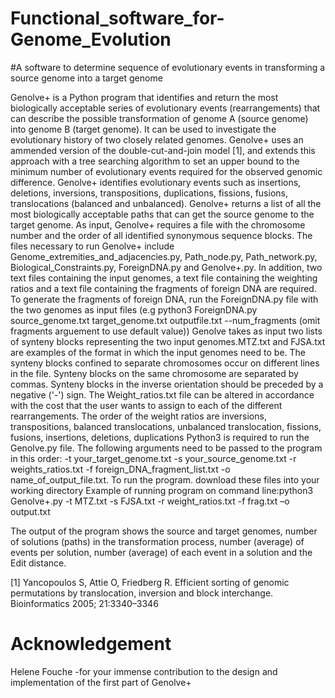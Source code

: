 # Functional_software_for-Genome_Evolution
#A software to determine sequence of evolutionary events in transforming a source genome into a target genome

Genolve+ is a Python program that identifies and return the most biologically acceptable series of evolutionary events (rearrangements) that can describe the possible transformation of genome A (source genome) into genome B (target genome).  It can be used to investigate the evolutionary history of two closely related genomes.  Genolve+ uses an ammended version of the double-cut-and-join model [1], and extends this approach with a tree searching algorithm to set an upper bound to the minimum number of evolutionary events required for the observed genomic difference.  Genolve+ identifies evolutionary events such as insertions, deletions, inversions, transpositions, duplications, fissions, fusions, translocations (balanced and unbalanced).  Genolve+ returns a list of all the most biologically acceptable paths that can get the source genome to the target genome.  As input, Genolve+ requires a file with the chromosome number and the order of all identified synonymous sequence blocks.
The files necessary to run Genolve+ include Genome_extremities_and_adjacencies.py, Path_node.py, Path_network.py, Biological_Constraints.py, ForeignDNA.py and Genolve+.py. In addition, two text files containing the input genomes,  a text file containing the weighting ratios and a text file containing the fragments of foreign DNA are required. To generate the fragments of foreign DNA, run the ForeignDNA.py file with the two genomes as input files (e.g python3 ForeignDNA.py source_genome.txt target_genome.txt outputfile.txt --num_fragments (omit fragments arguement to use default value))
Genolve takes as input two lists of synteny blocks representing the two input genomes.MTZ.txt and FJSA.txt are examples of the format in which the input genomes need to be. The synteny blocks confined to separate chromosomes occur on different lines in the file. Synteny blocks on the same chromosome are separated by commas. Synteny blocks in the inverse orientation should be preceded by a negative ('-') sign.
The Weight_ratios.txt file can be altered in accordance with the cost that the user wants to assign to each of the different rearrangements. The order of the weight ratios are inversions, transpositions, balanced translocations, unbalanced translocation, fissions, fusions, insertions, deletions, duplications
Python3 is required to run the Genolve.py file. The following arguments need to be passed to the program in this order: -t your_target_genome.txt -s your_source_genome.txt -r weights_ratios.txt -f foreign_DNA_fragment_list.txt -o name_of_output_file.txt. To run the program. download these files into your working directory
Example of running program on command line:python3 Genolve+.py -t MTZ.txt -s FJSA.txt -r weight_ratios.txt -f frag.txt –o output.txt

The output of the program shows the source and target genomes, number of solutions (paths) in the transformation process, number (average) of events per solution, number (average) of each event in a solution and the Edit distance.


[1]  Yancopoulos S, Attie O, Friedberg R. Efficient sorting of genomic permutations by translocation, inversion and block interchange. Bioinformatics 2005; 21:3340–3346


# Acknowledgement
Helene Fouche -for your immense contribution to the design and implementation of the first part of Genolve+
